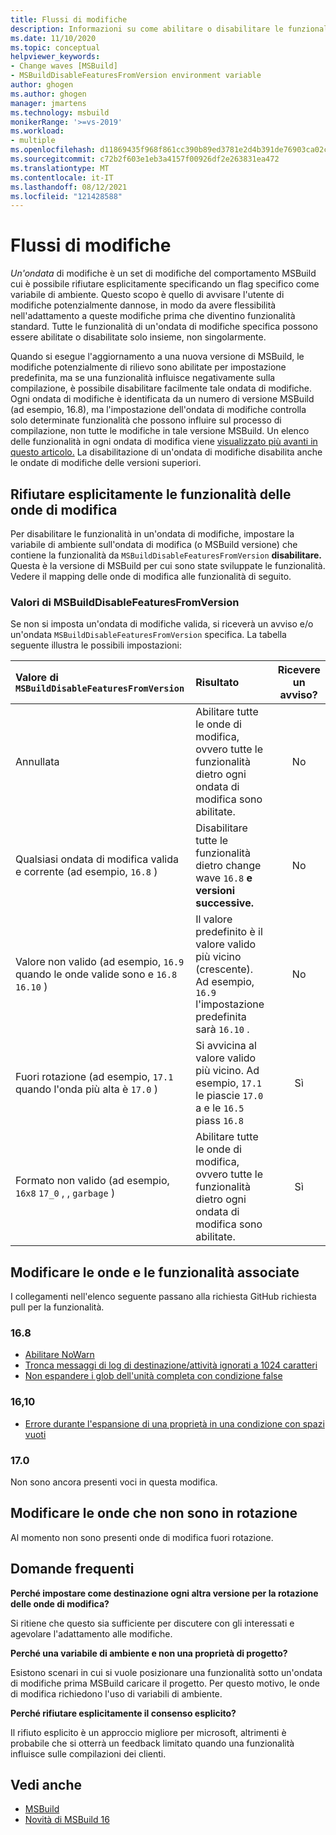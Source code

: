 ```yaml
---
title: Flussi di modifiche
description: Informazioni su come abilitare o disabilitare le funzionalità in MSBuild potenzialmente dannose.
ms.date: 11/10/2020
ms.topic: conceptual
helpviewer_keywords:
- Change waves [MSBuild]
- MSBuildDisableFeaturesFromVersion environment variable
author: ghogen
ms.author: ghogen
manager: jmartens
ms.technology: msbuild
monikerRange: '>=vs-2019'
ms.workload:
- multiple
ms.openlocfilehash: d11869435f968f861cc390b89ed3781e2d4b391de76903ca02c7ad53b98fc9f0
ms.sourcegitcommit: c72b2f603e1eb3a4157f00926df2e263831ea472
ms.translationtype: MT
ms.contentlocale: it-IT
ms.lasthandoff: 08/12/2021
ms.locfileid: "121428588"
---
```

# <a name="change-waves"></a>Flussi di modifiche

*Un'ondata* di modifiche è un set di modifiche del comportamento MSBuild cui è possibile rifiutare esplicitamente specificando un flag specifico come variabile di ambiente. Questo scopo è quello di avvisare l'utente di modifiche potenzialmente dannose, in modo da avere flessibilità nell'adattamento a queste modifiche prima che diventino funzionalità standard. Tutte le funzionalità di un'ondata di modifiche specifica possono essere abilitate o disabilitate solo insieme, non singolarmente.

Quando si esegue l'aggiornamento a una nuova versione di MSBuild, le modifiche potenzialmente di rilievo sono abilitate per impostazione predefinita, ma se una funzionalità influisce negativamente sulla compilazione, è possibile disabilitare facilmente tale ondata di modifiche. Ogni ondata di modifiche è identificata da un numero di versione MSBuild (ad esempio, 16.8), ma l'impostazione dell'ondata di modifiche controlla solo determinate funzionalità che possono influire sul processo di compilazione, non tutte le modifiche in tale versione MSBuild. Un elenco delle funzionalità in ogni ondata di modifica viene [visualizzato più avanti in questo articolo.](#change-waves-and-associated-features) La disabilitazione di un'ondata di modifiche disabilita anche le ondate di modifiche delle versioni superiori.

## <a name="opt-out-of-change-wave-features"></a>Rifiutare esplicitamente le funzionalità delle onde di modifica

Per disabilitare le funzionalità in un'ondata di modifiche, impostare la variabile di ambiente sull'ondata di modifica (o MSBuild versione) che contiene la funzionalità da `MSBuildDisableFeaturesFromVersion` **disabilitare.** Questa è la versione di MSBuild per cui sono state sviluppate le funzionalità. Vedere il mapping delle onde di modifica alle funzionalità di seguito.

### <a name="msbuilddisablefeaturesfromversion-values"></a>Valori di MSBuildDisableFeaturesFromVersion

Se non si imposta un'ondata di modifiche valida, si riceverà un avviso e/o un'ondata `MSBuildDisableFeaturesFromVersion` specifica. La tabella seguente illustra le possibili impostazioni:

| Valore di `MSBuildDisableFeaturesFromVersion`                         | Risultato        | Ricevere un avviso? |
| :-------------                                                    | :----------   | :----------: |
| Annullata                                                             | Abilitare tutte le onde di modifica, ovvero tutte le funzionalità dietro ogni ondata di modifica sono abilitate.               | No   |
| Qualsiasi ondata di modifica valida e corrente (ad esempio, `16.8` )                      | Disabilitare tutte le funzionalità dietro change wave `16.8` **e versioni successive.**                                           | No   |
| Valore non valido (ad esempio, `16.9` quando le onde valide sono e `16.8` `16.10` )| Il valore predefinito è il valore valido più vicino (crescente). Ad esempio, `16.9` l'impostazione predefinita sarà `16.10` .               | No   |
| Fuori rotazione (ad esempio, `17.1` quando l'onda più alta è `17.0` )      | Si avvicina al valore valido più vicino. Ad esempio, `17.1` le piascie `17.0` a e le `16.5` piass `16.8`                    | Sì  |
| Formato non valido (ad esempio, `16x8` `17_0` , , `garbage` )                    | Abilitare tutte le onde di modifica, ovvero tutte le funzionalità dietro ogni ondata di modifica sono abilitate.               | Sì  |

## <a name="change-waves-and-associated-features"></a>Modificare le onde e le funzionalità associate

I collegamenti nell'elenco seguente passano alla richiesta GitHub richiesta pull per la funzionalità.

### <a name="168"></a>16.8

- [Abilitare NoWarn](https://github.com/dotnet/msbuild/pull/5671)
- [Tronca messaggi di log di destinazione/attività ignorati a 1024 caratteri](https://github.com/dotnet/msbuild/pull/5553)
- [Non espandere i glob dell'unità completa con condizione false](https://github.com/dotnet/msbuild/pull/5669)

### <a name="1610"></a>16,10

- [Errore durante l'espansione di una proprietà in una condizione con spazi vuoti](https://github.com/dotnet/msbuild/pull/5672)

### <a name="170"></a>17.0

Non sono ancora presenti voci in questa modifica.

## <a name="change-waves-that-are-out-of-rotation"></a>Modificare le onde che non sono in rotazione

Al momento non sono presenti onde di modifica fuori rotazione.

## <a name="faq"></a>Domande frequenti

**Perché impostare come destinazione ogni altra versione per la rotazione delle onde di modifica?**

Si ritiene che questo sia sufficiente per discutere con gli interessati e agevolare l'adattamento alle modifiche.

**Perché una variabile di ambiente e non una proprietà di progetto?**

Esistono scenari in cui si vuole posizionare una funzionalità sotto un'ondata di modifiche prima MSBuild caricare il progetto. Per questo motivo, le onde di modifica richiedono l'uso di variabili di ambiente.

**Perché rifiutare esplicitamente il consenso esplicito?**

Il rifiuto esplicito è un approccio migliore per microsoft, altrimenti è probabile che si otterrà un feedback limitato quando una funzionalità influisce sulle compilazioni dei clienti.

## <a name="see-also"></a>Vedi anche

- [MSBuild](msbuild.md)
- [Novità di MSBuild 16](whats-new-msbuild-16-0.md)
